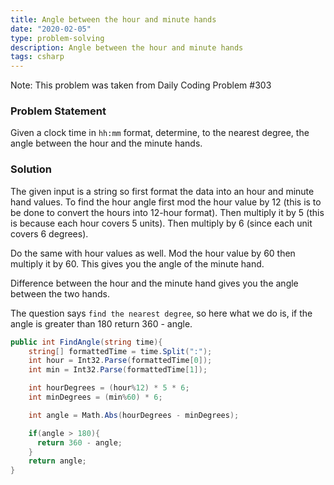 ```yaml
---
title: Angle between the hour and minute hands
date: "2020-02-05"
type: problem-solving
description: Angle between the hour and minute hands
tags: csharp
---
```


Note: This problem was taken from Daily Coding Problem #303

### Problem Statement

Given a clock time in `hh:mm` format, determine, to the nearest degree, the angle between the hour and the minute hands.

### Solution

The given input is a string so first format the data into an hour and minute hand values. To find the hour angle first mod the hour value by 12 (this is to be done to convert the hours into 12-hour format). Then multiply it by 5 (this is because each hour covers 5 units). Then multiply by 6 (since each unit covers 6 degrees).

Do the same with hour values as well. Mod the hour value by 60 then multiply it by 60. This gives you the angle of the minute hand.

Difference between the hour and the minute hand gives you the angle between the two hands. 

The question says `find the nearest degree`, so here what we do is, if the angle is greater than 180 return 360 - angle.

```csharp
public int FindAngle(string time){
    string[] formattedTime = time.Split(":");
    int hour = Int32.Parse(formattedTime[0]);
    int min = Int32.Parse(formattedTime[1]);

    int hourDegrees = (hour%12) * 5 * 6;
    int minDegrees = (min%60) * 6;

    int angle = Math.Abs(hourDegrees - minDegrees);

    if(angle > 180){
      return 360 - angle;
    }
    return angle;
}
```
